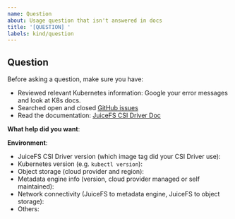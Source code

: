 ```yaml
---
name: Question
about: Usage question that isn't answered in docs
title: '[QUESTION] '
labels: kind/question
---
```


## Question

Before asking a question, make sure you have:

- Reviewed relevant Kubernetes information: Google your error messages and look at K8s docs.
- Searched open and closed [GitHub issues](https://github.com/juicedata/juicefs-csi-driver/issues?utf8=%E2%9C%93&q=is%3Aissue)
- Read the documentation: [JuiceFS CSI Driver Doc](https://juicefs.com/docs/csi/introduction/)

**What help did you want**:

**Environment**:
- JuiceFS CSI Driver version (which image tag did your CSI Driver use):
- Kubernetes version (e.g. `kubectl version`):
- Object storage (cloud provider and region):
- Metadata engine info (version, cloud provider managed or self maintained):
- Network connectivity (JuiceFS to metadata engine, JuiceFS to object storage):
- Others:

